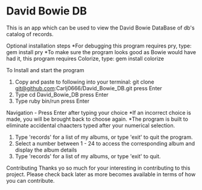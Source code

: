 # David Bowie DB

This is an app which can be used to view the David Bowie DataBase of db's catalog of records.

Optional installation steps
*For debugging this program requires pry, type: gem install pry
*To make sure the program looks good as Bowie would have had it, this program requires Colorize, type: gem install colorize

To Install and start the program
1) Copy and paste to following into your terminal: 
   git clone git@github.com:Carlj0666/David_Bowie_DB.git
   press Enter
2) Type cd David_Bowie_DB
   press Enter
3) Type ruby bin/run
   press Enter
   
Navigation - Press Enter after typing your choice
*If an incorrect choice is made, you will be brought back to choose again.
*The program is built to eliminate accidental chaacters typed after your numerical selection.
1) Type 'records' for a list of my albums, or type 'exit' to quit the program.
2) Select a number between 1 - 24 to access the corresponding album and display the album details
3) Type 'records' for a list of my albums, or type 'exit' to quit.

Contributing
Thanks yo so much for your interesting in contributing to this project. Please check back later as more becomes available in terms of how you can contribute.

